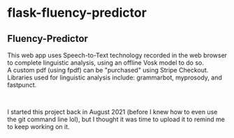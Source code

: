 # flask-fluency-predictor

<h2>Fluency-Predictor</h2>

<p>This web app uses Speech-to-Text technology recorded in the web browser to complete linguistic analysis, using an offline Vosk model to do so. <br>
A custom pdf (using fpdf) can be "purchased" using Stripe Checkout. Libraries used for linguistic analysis include: grammarbot, myprosody, and fastpunct.</p>
<br>

<p>I started this project back in August 2021 (before I knew how to even use the git command line lol), but I thought it was time to upload it to remind me to keep working on it.</p>
